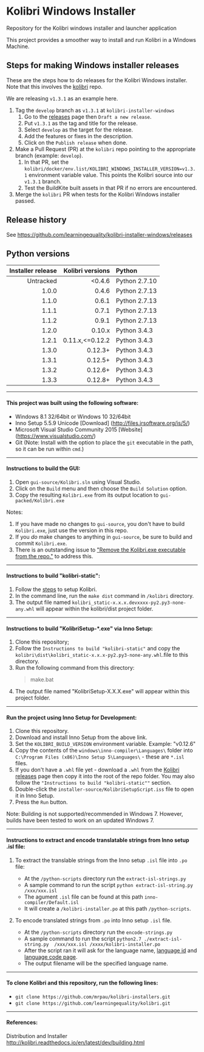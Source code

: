# Kolibri Windows Installer

Repository for the Kolibri windows installer and launcher application

This project provides a smoother way to install and run Kolibri in a Windows Machine.

## Steps for making Windows installer releases

These are the steps how to do releases for the Kolibri Windows installer.  Note that this involves the [kolibri](https://github.com/learningequality/kolibri) repo.  

We are releasing `v1.3.1` as an example here.

1. Tag the `develop` branch as `v1.3.1` at `kolibri-installer-windows`
    1. Go to the [releases](https://github.com/learningequality/kolibri-installer-windows/releases/) page then `Draft a new release`.
    1. Put `v1.3.1` as the tag and title for the release.
    1. Select `develop` as the target for the release.
    1. Add the features or fixes in the description.
    1. Click on the `Publish release` when done.
1. Make a Pull Request (PR) at the `kolibri` repo pointing to the appropriate branch (example: `develop`).
    1. In that PR, set the `kolibri/docker/env.list/KOLIBRI_WINDOWS_INSTALLER_VERSION=v1.3.1` environment variable value.  This points the Kolibri source into our `v1.3.1` branch.
    1. Test the BuildKite built assets in that PR if no errors are encountered.
1. Merge the `kolibri` PR when tests for the Kolibri Windows installer passed.


## Release history

See https://github.com/learningequality/kolibri-installer-windows/releases

## Python versions

| Installer release | Kolibri versions | Python        |
| -----------------:| ----------------:|:--------------- |
| Untracked         | <0.4.6           | Python 2.7.10   |
| 1.0.0             | 0.4.6            | Python 2.7.13   |
| 1.1.0             | 0.6.1            | Python 2.7.13   |
| 1.1.1             | 0.7.1            | Python 2.7.13   |
| 1.1.2             | 0.9.1            | Python 2.7.13   |
| 1.2.0             | 0.10.x           | Python 3.4.3    |
| 1.2.1             | 0.11.x,<=0.12.2  | Python 3.4.3    |
| 1.3.0             | 0.12.3+          | Python 3.4.3    |
| 1.3.1             | 0.12.5+          | Python 3.4.3    |
| 1.3.2             | 0.12.6+          | Python 3.4.3    |
| 1.3.3             | 0.12.8+          | Python 3.4.3    |
---
#### This project was built using the following software:

* Windows 8.1 32/64bit or Windows 10 32/64bit
* Inno Setup 5.5.9 Unicode [Download] (http://files.jrsoftware.org/is/5/)
* Microsoft Visual Studio Community 2015 [Website] (https://www.visualstudio.com/)
* Git (Note: Install with the option to place the `git` executable in the path, so it can be run within `cmd`.)

---
#### Instructions to build the GUI:
1. Open `gui-source/Kolibri.sln` using Visual Studio.
1. Click on the `Build` menu and then choose the `Build Solution` option.
1. Copy the resulting `Kolibri.exe` from its output location to `gui-packed/Kolibri.exe`

Notes: 

1. If you have made no changes to `gui-source`, you don't have to build `Kolibri.exe`, just use the version in this repo.
1. If you *do* make changes to anything in `gui-source`, be sure to build and commit `Kolibri.exe`.
1. There is an outstanding issue to ["Remove the Kolibri.exe executable from the repo."](https://github.com/learningequality/kolibri-installer-windows/issues/112) to address this.

---
#### Instructions to build "kolibri-static":

1. Follow the [steps](http://kolibri.readthedocs.io/en/latest/dev/getting_started.html) to setup Kolibri.
1. In the command line, run the `make dist` command in `/kolibri` directory.
1. The output file named `kolibri_static-x.x.x.devxxxx-py2.py3-none-any.whl` will appear within the kolibri/dist project folder.

---
#### Instructions to build "KolibriSetup-*.exe" via Inno Setup:

1. Clone this repository;
1. Follow the `Instructions to build "kolibri-static"` and copy the `kolibri\dist\kolibri_static-x.x.x-py2.py3-none-any.whl`.file to this directory.
1. Run the following command from this directory:
    > make.bat
1. The output file named "KolibriSetup-X.X.X.exe" will appear within this project folder.

---
#### Run the project using Inno Setup for Development:

1. Clone this repository.
1. Download and install Inno Setup from the above link.
1. Set the `KOLIBRI_BUILD_VERSION` environment variable.  Example: "v0.12.6"
1. Copy the contents of the `windows\inno-compiler\Languages\` folder into `C:\Program Files (x86)\Inno Setup 5\Languages\` - these are `*.isl` files.
1. If you don't have a `.whl` file yet - download a `.whl` from the [Kolibri releases](https://github.com/learningequality/kolibri/releases) page then copy it into the root of the repo folder.  You may also follow the `"Instructions to build "kolibri-static""` section.
1. Double-click the `installer-source/KolibriSetupScript.iss` file to open it in Inno Setup.
1. Press the `Run` button.

Note: Building is not supported/recommended in Windows 7. However, builds have been tested to work on an updated Windows 7.

---
#### Instructions to extract and encode translatable strings from Inno setup .isl file:
1. To extract the translable strings from the Inno setup `.isl` file into `.po` file:
    - At the `/python-scripts` directory run the `extract-isl-strings.py` 
    - A sample command to run the script `python extract-isl-string.py /xxx/xxx.isl`
    - The agument `.isl` file can be found at this path `inno-compiler/Default.isl`
    - It will create a `/kolibri-installer.po` at this path `/python-scripts`.

1. To encode translated strings from `.po` into Inno setup `.isl` file.
    - At the `/python-scripts` directory run the `encode-strings.py`
    - A sample command to run the script `python2.7 ./extract-isl-string.py  /xxx/xxx.isl /xxxx/kolibri-installer.po`
    - After the script ran it will ask for the language name, [language id](https://msdn.microsoft.com/en-us/library/dd318693.aspx) and [language code page](https://msdn.microsoft.com/en-us/library/cc195052.aspx).
    - The output filename will be the specified language name.

---
#### To clone Kolibri and this repository, run the following lines:

* `git clone https://github.com/mrpau/kolibri-installers.git`
* `git clone https://github.com/learningequality/kolibri.git`

---
#### References:

Distribution and Installer http://kolibri.readthedocs.io/en/latest/dev/building.html
